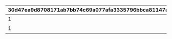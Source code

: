 |30d47ea9d8708171ab7bb74c69a077afa3335796bbca81147a8c0ee1b8a22af7|260e0c3370f56144c31548371d7bafde26201bc9c42c69262e7b7a6526011997|9a81830068b8cdf7593456ddc4bc19aa12fd51ef70ae941915cc8d1adcf07c60|e1df6857b7a286b25a78d4aad8c4230238a57300a45f3382f89d9964c56ec9e0|
| --- | --- | --- | --- |
|1|カリンとカリンの机は同時に配置できません。|118501|10000001|
|1|カリンとカリンの机は同時に配置できません。|125701|10000002|